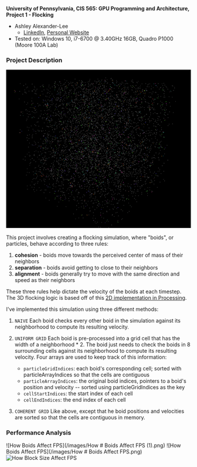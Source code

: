 **University of Pennsylvania, CIS 565: GPU Programming and Architecture,
Project 1 - Flocking**

* Ashley Alexander-Lee
  * [LinkedIn](linkedin.com/in/asalexanderlee), [Personal Website](https://asalexanderlee.myportfolio.com/)
* Tested on: Windows 10, i7-6700 @ 3.40GHz 16GB, Quadro P1000 (Moore 100A Lab)

### Project Description

![Flocking Simulation GIF](/images/coherent.gif)

This project involves creating a flocking simulation, where "boids", or particles, behave according to three rules:

1. **cohesion** - boids move towards the perceived center of mass of their neighbors
2. **separation** - boids avoid getting to close to their neighbors
3. **alignment** - boids generally try to move with the same direction and speed as their neighbors

These three rules help dictate the velocity of the boids at each timestep. The 3D flocking logic is based off of this [2D implementation in Processing](http://studio.sketchpad.cc/sp/pad/view/ro.9cbgCRcgbPOI6/rev.23). 

I've implemented this simulation using three different methods:

1. `NAIVE` Each boid checks every other boid in the simulation against its neighborhood to compute its resulting velocity.

2. `UNIFORM GRID` Each boid is pre-processed into a grid cell that has the width of a neighborhood * 2. The boid just needs to check the boids in 8 surrounding cells against its neighborhood to compute its resulting velocity. Four arrays are used to keep track of this information:
   * `particleGridIndices`: each boid's corresponding cell; sorted with particleArrayIndices so that the cells are contiguous
   * `particleArrayIndices`: the original boid indices, pointers to a boid's position and velocity -- sorted using particleGridIndices as the key
   * `cellStartIndices`: the start index of each cell
   * `cellEndIndices`: the end index of each cell

3. `COHERENT GRID` Like above, except that he boid positions and velocities are sorted so that the cells are contiguous in memory. 

### Performance Analysis

![How Boids Affect FPS](/images/How # Boids Affect FPS (1).png)
![How Boids Affect FPS](/images/How # Boids Affect FPS.png)
![How Block Size Affect FPS](/image/chart.png)

